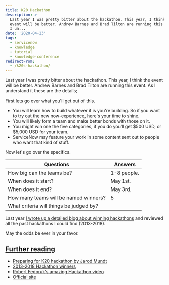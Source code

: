 ```yaml
---
title: K20 Hackathon
description: >-
  Last year I was pretty bitter about the hackathon. This year, I think the
  event will be better. Andrew Barnes and Brad Tilton are running this event. As
  I un...
date: '2020-04-23'
tags:
  - servicenow
  - knowledge
  - tutorial
  - knowledge-conference
redirectFrom:
  - /k20s-hackathon/
---
```


<!--StartFragment-->

Last year I was pretty bitter about the hackathon. This year, I think the event will be better. Andrew Barnes and Brad Tilton are running this event. As I understand it these are the details;

First lets go over what you'll get out of this.

* You will learn how to build whatever it is you're building. So if you want to try out the new now-experience, here's your time to shine.
* You will likely form a team and make better bonds with those on it.
* You might win one the five categories, if you do you'll get $500 USD, or $5,000 USD for your team.
* ServiceNow may feature your work in some content sent out to people who want that kind of stuff.

Now let's go over the specifics.

| Questions                               | Answers     |
| --------------------------------------- | ----------- |
| How big can the teams be?               | 1-8 people. |
| When does it start?                     | May 1st.    |
| When does it end?                       | May 3rd.    |
| How many teams will be named winners?   | 5           |
| What criteria will things be judged by? |             |

Last year [I wrote up a detailed blog about winning hackathons](https://jace.pro/post/2019-04-22-knowledge-hackathon-past/) and reviewed all the past hackathons I could find (2013-2018).

May the odds be ever in your favor.

## [Further reading](https://jace.pro/post/2020-04-23-k20-hackathon-see-you-there/#further-reading)

* [Preparing for K20 hackathon by Jarod Mundt](https://finite-partners.com/preparing-for-the-k20-hackathon/)
* [2013-2018 Hackathon winners](https://jace.pro/post/2019-04-22-knowledge-hackathon-past/)
* [Robert Fedoruk's amazing Hackathon video](https://www.youtube.com/watch?v=ctzX-ANG_Sk&feature=youtu.be)
* [Official site](https://hacknow.service-now.com/creatorcon)

<!--EndFragment-->
